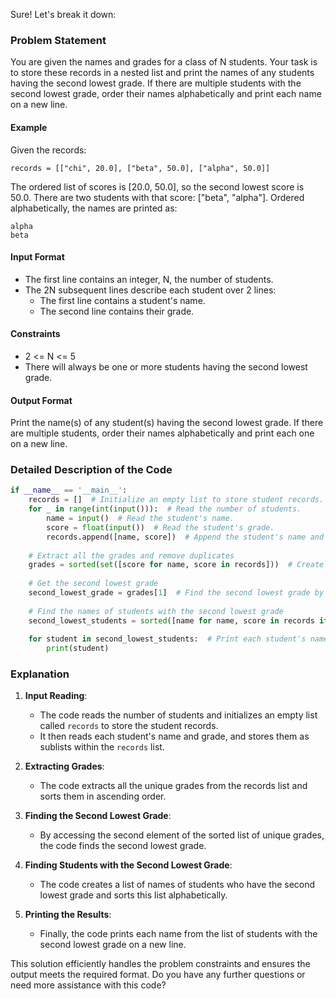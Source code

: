 Sure! Let's break it down:

### Problem Statement
You are given the names and grades for a class of N students. Your task is to store these records in a nested list and print the names of any students having the second lowest grade. If there are multiple students with the second lowest grade, order their names alphabetically and print each name on a new line.

#### Example
Given the records:
```
records = [["chi", 20.0], ["beta", 50.0], ["alpha", 50.0]]
```
The ordered list of scores is [20.0, 50.0], so the second lowest score is 50.0. There are two students with that score: ["beta", "alpha"]. Ordered alphabetically, the names are printed as:
```
alpha
beta
```

#### Input Format
- The first line contains an integer, N, the number of students.
- The 2N subsequent lines describe each student over 2 lines:
  - The first line contains a student's name.
  - The second line contains their grade.

#### Constraints
- 2 <= N <= 5
- There will always be one or more students having the second lowest grade.

#### Output Format
Print the name(s) of any student(s) having the second lowest grade. If there are multiple students, order their names alphabetically and print each one on a new line.

### Detailed Description of the Code

```python
if __name__ == '__main__':
    records = []  # Initialize an empty list to store student records.
    for _ in range(int(input())):  # Read the number of students.
        name = input()  # Read the student's name.
        score = float(input())  # Read the student's grade.
        records.append([name, score])  # Append the student's name and grade as a sublist to the records list.
    
    # Extract all the grades and remove duplicates
    grades = sorted(set([score for name, score in records]))  # Create a sorted list of unique grades.
    
    # Get the second lowest grade
    second_lowest_grade = grades[1]  # Find the second lowest grade by accessing the second element of the sorted grades list.
    
    # Find the names of students with the second lowest grade
    second_lowest_students = sorted([name for name, score in records if score == second_lowest_grade])  # Create a list of names with the second lowest grade and sort it alphabetically.
    
    for student in second_lowest_students:  # Print each student's name on a new line.
        print(student)
```

### Explanation

1. **Input Reading**:
    - The code reads the number of students and initializes an empty list called `records` to store the student records.
    - It then reads each student's name and grade, and stores them as sublists within the `records` list.

2. **Extracting Grades**:
    - The code extracts all the unique grades from the records list and sorts them in ascending order.

3. **Finding the Second Lowest Grade**:
    - By accessing the second element of the sorted list of unique grades, the code finds the second lowest grade.

4. **Finding Students with the Second Lowest Grade**:
    - The code creates a list of names of students who have the second lowest grade and sorts this list alphabetically.

5. **Printing the Results**:
    - Finally, the code prints each name from the list of students with the second lowest grade on a new line.

This solution efficiently handles the problem constraints and ensures the output meets the required format. Do you have any further questions or need more assistance with this code?
